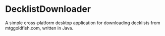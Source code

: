 # DecklistDownloader

A simple cross-platform desktop application for downloading decklists from mtggoldfish.com, written in Java.
